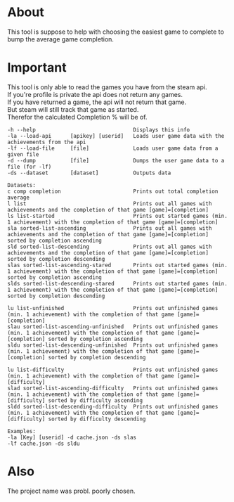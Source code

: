 ﻿# About
This tool is suppose to help with choosing the easiest game to complete to bump the average game completion. 
# Important
This tool is only able to read the games you have from the steam api.  
If you're profile is private the api does not return any games.  
If you have returned a game, the api will not return that game.    
But steam will still track that game as started.  
Therefor the calculated Completion % will be of.  
```
-h --help                               Displays this info
-la --load-api      [apikey] [userid]   Loads user game data with the achievements from the api
-lf --load-file     [file]              Loads user game data from a given file
-d --dump           [file]              Dumps the user game data to a file (for -lf)
-ds --dataset       [dataset]           Outputs data                    

Datasets:
c comp completion                       Prints out total completion average
l list                                  Prints out all games with achievements and the completion of that game [game]=[completion]
ls list-started                         Prints out started games (min. 1 achievement) with the completion of that game [game]=[completion]
sla sorted-list-ascending               Prints out all games with achievements and the completion of that game [game]=[completion] sorted by completion ascending
sld sorted-list-descending              Prints out all games with achievements and the completion of that game [game]=[completion] sorted by completion descending
slas sorted-list-ascending-stared       Prints out started games (min. 1 achievement) with the completion of that game [game]=[completion] sorted by completion ascending
slds sorted-list-descending-stared      Prints out started games (min. 1 achievement) with the completion of that game [game]=[completion] sorted by completion descending

lu list-unfinished                      Prints out unfinished games (min. 1 achievement) with the completion of that game [game]=[completion]
slau sorted-list-ascending-unfinished   Prints out unfinished games (min. 1 achievement) with the completion of that game [game]=[completion] sorted by completion ascending
sldu sorted-list-descending-unfinished  Prints out unfinished games (min. 1 achievement) with the completion of that game [game]=[completion] sorted by completion descending

lu list-difficulty                      Prints out unfinished games (min. 1 achievement) with the completion of that game [game]=[difficulty]
slad sorted-list-ascending-difficulty   Prints out unfinished games (min. 1 achievement) with the completion of that game [game]=[difficulty] sorted by difficulty ascending
sldd sorted-list-descending-difficulty  Prints out unfinished games (min. 1 achievement) with the completion of that game [game]=[difficulty] sorted by difficulty descending

Examples:
-la [Key] [userid] -d cache.json -ds slas
-lf cache.json -ds sldu 
```
# Also
The project name was probl. poorly chosen.